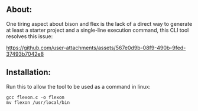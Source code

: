 ## About:
One tiring aspect about bison and flex is the lack of a direct way to generate at least a starter project and a single-line execution command, this CLI tool resolves this issue:


https://github.com/user-attachments/assets/567e0d9b-08f9-490b-9fed-37493b7042e8



## Installation:
Run this to allow the tool to be used as a command in linux:
```
gcc flexon.c -o flexon
mv flexon /usr/local/bin
```
